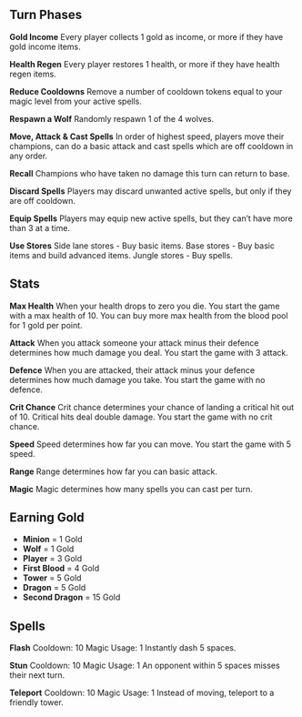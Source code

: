 ## Turn Phases

**Gold Income**
Every player collects 1 gold as income, or more if they have gold income items.

**Health Regen**
Every player restores 1 health, or more if they have health regen items.

**Reduce Cooldowns**
Remove a number of cooldown tokens equal to your magic level from your active spells.

**Respawn a Wolf**
Randomly respawn 1 of the 4 wolves.

**Move, Attack & Cast Spells**
In order of highest speed, players move their champions, can do a basic attack and cast spells which are off cooldown in any order. 

**Recall**
Champions who have taken no damage this turn can return to base.

**Discard Spells**
Players may discard unwanted active spells, but only if they are off cooldown.

**Equip Spells**
Players may equip new active spells, but they can’t have more than 3 at a time.

**Use Stores**
Side lane stores - Buy basic items.
Base stores - Buy basic items and build advanced items.
Jungle stores - Buy spells.

## Stats

**Max Health**
When your health drops to zero you die. You start the game with a max health of 10. You can buy more max health from the blood pool for 1 gold per point.

**Attack**
When you attack someone your attack minus their defence determines how much damage you deal. You start the game with 3 attack.

**Defence**
When you are attacked, their attack minus your defence determines how much damage you take. You start the game with no defence.

**Crit Chance**
Crit chance determines your chance of landing a critical hit out of 10. Critical hits deal double damage. You start the game with no crit chance.

**Speed**
Speed determines how far you can move. You start the game with 5 speed.

**Range**
Range determines how far you can basic attack.

**Magic**
Magic determines how many spells you can cast per turn.

## Earning Gold

* **Minion** = 1 Gold
* **Wolf** = 1 Gold
* **Player** = 3 Gold
* **First Blood** = 4 Gold
* **Tower** = 5 Gold
* **Dragon** = 5 Gold
* **Second Dragon** = 15 Gold

## Spells

**Flash**
Cooldown: 10
Magic Usage: 1
Instantly dash 5 spaces.

**Stun**
Cooldown: 10
Magic Usage: 1
An opponent within 5 spaces misses their next turn.

**Teleport**
Cooldown: 10
Magic Usage: 1
Instead of moving, teleport to a friendly tower.





